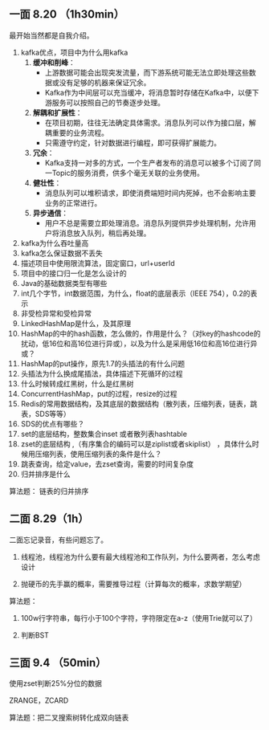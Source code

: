 ## 一面 8.20 （1h30min）
最开始当然都是自我介绍。
1.  kafka优点，项目中为什么用kafka
    1. **缓冲和削峰**：
       - 上游数据可能会出现突发流量，而下游系统可能无法立即处理这些数据或没有足够的机器来保证冗余。
       - Kafka作为中间层可以充当缓冲，将消息暂时存储在Kafka中，以便下游服务可以按照自己的节奏逐步处理。
    2. **解耦和扩展性**：
       - 在项目初期，往往无法确定具体需求。消息队列可以作为接口层，解耦重要的业务流程。
       - 只需遵守约定，针对数据进行编程，即可获得扩展能力。
    3. **冗余**：
       - Kafka支持一对多的方式，一个生产者发布的消息可以被多个订阅了同一Topic的服务消费，供多个毫无关联的业务使用。
    4. **健壮性**：
       - 消息队列可以堆积请求，即使消费端短时间内死掉，也不会影响主要业务的正常进行。
    5. **异步通信**：
       - 用户不总是需要立即处理消息。消息队列提供异步处理机制，允许用户将消息放入队列，稍后再处理。
2.  kafka为什么吞吐量高
3.  kafka怎么保证数据不丢失
4.  描述项目中使用限流算法，固定窗口，url+userId
5.  项目中的接口归一化是怎么设计的
6.  Java的基础数据类型有哪些
7.  int几个字节，int数据范围，为什么，float的底层表示（IEEE 754），0.2的表示
8.  非受检异常和受检异常
9.  LinkedHashMap是什么，及其原理
10.  HashMap的中的hash函数，怎么做的，作用是什么？（对key的hashcode的扰动，低16位和高16位进行异或），以及为什么是采用低16位和高16位进行异或？
11.  HashMap的put操作，原先1.7的头插法的有什么问题
12.  头插法为什么换成尾插法，具体描述下死循环的过程
13.  什么时候转成红黑树，什么是红黑树
14.  ConcurrentHashMap，put的过程，resize的过程
15.  Redis的常用数据结构，及其底层的数据结构（散列表，压缩列表，链表，跳表，SDS等等）
16.  SDS的优点有哪些？
17.  set的底层结构，整数集合inset 或者散列表hashtable
18.  zset的底层结构 ,（有序集合的编码可以是ziplist或者skiplist） ，具体什么时候用压缩列表，使用压缩列表的条件是什么？
19.  跳表查询，给定value，去zset查询，需要的时间复杂度
20.  归并排序是什么

算法题： 链表的归并排序

## 二面 8.29（1h）
二面忘记录音，有些问题忘了。

1.  线程池，线程池为什么要有最大线程池和工作队列，为什么要两者，怎么考虑设计

2.  抛硬币的先手赢的概率，需要推导过程（计算每次的概率，求数学期望）

算法题： 
1. 100w行字符串，每行小于100个字符，字符限定在a-z（使用Trie就可以了）

2. 判断BST

## 三面 9.4 （50min）



使用zset判断25%分位的数据

ZRANGE，ZCARD



算法题：把二叉搜索树转化成双向链表
